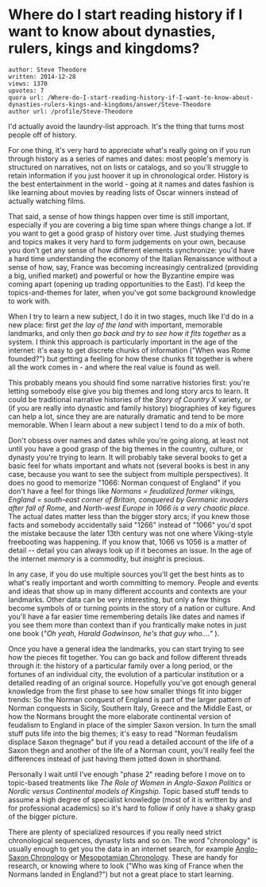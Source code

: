 # Where do I start reading history if I want to know about dynasties, rulers, kings and kingdoms?

	author: Steve Theodore
	written: 2014-12-28
	views: 1370
	upvotes: 7
	quora url: /Where-do-I-start-reading-history-if-I-want-to-know-about-dynasties-rulers-kings-and-kingdoms/answer/Steve-Theodore
	author url: /profile/Steve-Theodore


I'd actually avoid the laundry-list approach. It's the thing that turns most people off of history.

For one thing, it's very hard to appreciate what's really going on if you run through history as a series of names and dates: most people's memory is structured on narratives, not on lists or catalogs, and so you'll struggle to retain information if you just hoover it up in chronological order. History is the best entertainment in the world - going at it names and dates fashion is like learning about movies by reading lists of Oscar winners instead of actually watching films.

That said, a sense of how things happen over time is still important, especially if you are covering a big time span where things change a lot. If you want to get a good grasp of history over time. Just studying themes and topics makes it very hard to form judgements on your own, because you don't get any sense of how different elements synchronize: you'd have a hard time understanding the economy of the Italian Renaissance without a sense of how, say, France was becoming increasingly centralized (providing a big, unified market) and powerful or how the Byzantine empire was coming apart (opening up trading opportunities to the East). I'd keep the topics-and-themes for later, when you've got some background knowledge to work with.

When I try to learn a new subject, I do it in two stages, much like I'd do in a new place: first _get the lay of the land_  with important, memorable landmarks, and only then _go back and try to see how it fits together_  as a system. I think this approach is particularly important in the age of the internet: it's easy to get discrete chunks of information ("When was Rome founded?") but getting a feeling for how these chunks fit together is where all the work comes in - and where the real value is found as well.

This probably means you should find some narrative histories first: you're letting somebody else give you big themes and long story arcs to learn. It could be traditional narrative histories of the _Story of Country X_  variety, or (if you are really into dynastic and family history) biographies of key figures can help a lot, since they are are naturally dramatic and tend to be more memorable. When I learn about a new subject I tend to do a mix of both. 

Don't obsess over names and dates while you're going along, at least not until you have a good grasp of the big themes in the country, culture, or dynasty you're trying to learn. It will probably take several books to get a basic feel for whats important and whats not (several books is best in any case, because you want to see the subject from multiple perspectives). It does no good to memorize "1066: Norman conquest of England" if you don't have a feel for things like _Normans = feudalized former vikings, England = south-east corner of Britain, conquered by Germanic invaders after fall of Rome,_ and _North-west Europe in 1066 is a very chaotic place._ The actual dates matter less than the bigger story arcs; if you knew those facts and somebody accidentally said "1266" instead of "1066" you'd spot the mistake because the later 13th century was not one where Viking-style freebooting was happening. If you know that, 1066 vs 1056 is a matter of detail -- detail you can always look up if it becomes an issue. In the age of the internet _memory_  is a commodity, but _insight_  is precious.

In any case, if you do use multiple sources you'll get the best hints as to what's really important and worth committing to memory. People and events and ideas that show up in many different accounts and contexts are your landmarks. Other data can be very interesting, but only a few things become symbols of or turning points in the story of a nation or culture. And you'll have a far easier time remembering details like dates and names if you see them more than context than if you frantically make notes in just one book (_"Oh yeah, Harald Godwinson, he's that guy who...."_ ).

Once you have a general idea the landmarks, you can start trying to see how the pieces fit together. You can go back and follow different threads through it: the history of a particular family over a long period, or the fortunes of an individual city, the evolution of a particular institution or a detailed reading of an original source. Hopefully you've got enough general knowledge from the first phase to see how smaller things fit into bigger trends: So the Norman conquest of England is part of the larger pattern of Norman conquests in Sicily, Southern Italy, Greece and the Middle East, or how the Normans brought the more elaborate continental version of feudalism to England in place of the simpler Saxon version. In turn the small stuff puts life into the big themes; it's easy to read "Norman feudalism displace Saxon thegnage" but if you read a detailed account of the life of a Saxon thegn and another of the life of a Norman count, you'll really feel the differences instead of just having them jotted down in shorthand.

Personally I wait until I've enough "phase 2" reading before I move on to topic-based treatments like _The Role of Women in Anglo-Saxon Politics_  or _Nordic versus Continental models of Kingship._ Topic based stuff tends to assume a high degree of specialist knowledge (most of it is written by and for professional academics) so it's hard to follow if only have a shaky grasp of the bigger picture. 

There are plenty of specialized resources if you really need strict chronological sequences, dynasty lists and so on. The word "chronology" is usually enough to get you the data in an internet search, for example [Anglo-Saxon Chronology](https://www.google.com/webhp?sourceid=chrome-instant&ion=1&espv=2&ie=UTF-8#q=Anglo+saxon+chronology&spell=1) or [Mesopotamian Chronology](https://www.google.com/webhp?sourceid=chrome-instant&ion=1&espv=2&ie=UTF-8#q=mesopotamian+chronology). These are handy for research, or knowing where to look ("Who was king of France when the Normans landed in England?") but not a great place to start learning.

